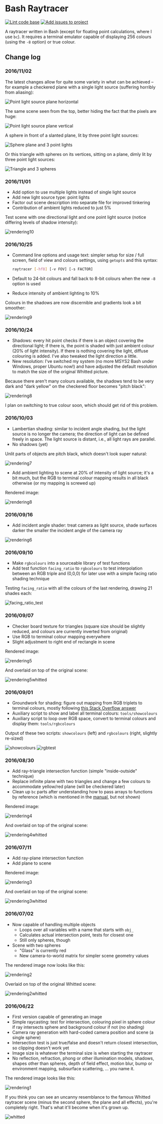 # Bash Raytracer

[![Lint code base][lbadge]][lwf]
[![Add issues to project][ibadge]][iwf]

[lbadge]: <https://github.com/bewuethr/bash-raytracer/actions/workflows/linter.yml/badge.svg>
[lwf]: <https://github.com/bewuethr/bash-raytracer/actions/workflows/linter.yml>
[ibadge]: <https://github.com/bewuethr/bash-raytracer/actions/workflows/addtoproject.yml/badge.svg>
[iwf]: <https://github.com/bewuethr/bash-raytracer/actions/workflows/addtoproject.yml>

A raytracer written in Bash (except for floating point calculations, where I
use `bc`). It requires a terminal emulator capable of displaying 256 colours
(using the `-8` option) or true colour.

## Change log

### 2016/11/02

The latest changes allow for quite some variety in what can be achieved &ndash;
for example a checkered plane with a single light source (suffering horribly
from aliasing):

![Point light source plane horizontal](images/result20161102a.png)

The same scene seen from the top, better hiding the fact that the pixels are huge:

![Point light source plane vertical](images/result20161102b.png)

A sphere in front of a slanted plane, lit by three point light sources:

![Sphere plane and 3 point lights](images/result20161102c.png)

Or this triangle with spheres on its vertices, sitting on a plane, dimly lit by
three point light sources:

![Triangle and 3 spheres](images/result20161102d.png)

### 2016/11/01

- Add option to use multiple lights instead of single light source
- Add new light source type: point lights
- Factor out scene description into separate file for improved tinkering
- Contribution of ambient lights reduced to just 5%

Test scene with one directional light and one point light source (notice
differing levels of shadow intensity):

![rendering10](images/result20161101.png)

### 2016/10/25

- Command line options and usage text: simpler setup for size / full screen,
  field of view and colours settings, using `getopts` and this syntax:

  ```sh
  raytracer [-hf8] [-v FOV] [-s FACTOR]
  ```

- Default to 24-bit colours and fall back to 8-bit colours when the new `-8`
  option is used
- Reduce intensity of ambient lighting to 10%

Colours in the shadows are now discernible and gradients look a bit smoother:

![rendering9](images/result20161025.png)

### 2016/10/24

- Shadows: every hit point checks if there is an object covering the
  directional light; if there is, the point is shaded with just ambient colour
  (20% of light intensity). If there is nothing covering the light, diffuse
  colouring is added. I've also tweaked the light direction a little.
- New resolution: I've switched my system (no more MSYS2 Bash under Windows,
  proper Ubuntu now!) and have adjusted the default resolution to match the
  size of the original Whitted picture.

Because there aren't many colours available, the shadows tend to be very dark
and "dark yellow" on the checkered floor becomes "pitch black":

![rendering8](images/result20161024.png)

I plan on switching to true colour soon, which should get rid of this problem.

### 2016/10/03

- Lambertian shading: similar to incident angle shading, but the light source
  is no longer the camera; the direction of light can be defined freely in
  space. The light source is distant, i.e., all light rays are parallel.
- No shadows (yet)

Unlit parts of objects are pitch black, which doesn't look super natural:

![rendering7](images/result20161003.png)

- Add ambient lighting to scene at 20% of intensity of light source; it's a bit
  much, but the RGB to terminal colour mapping results in all black otherwise
  (or my mapping is screwed up)

Rendered image:

![rendering8](images/result20161003a.png)

### 2016/09/16

- Add incident angle shader: treat camera as light source, shade surfaces
  darker the smaller the incident angle of the camera ray

![rendering6](images/result20160916.png)

### 2016/09/10

- Make `rgbcolours` into a sourceable library of test functions
- Add test function `facing_ratio` to `rgbcolours` to test interpolation
  between an RGB triple and (0,0,0) for later use with a simple facing ratio
  shading technique

Testing `facing_ratio` with all the colours of the last rendering, drawing 21
shades each:

![facing_ratio_test](images/facing_ratio_test.png)

### 2016/09/07

- Checker board texture for triangles (square size should be slightly reduced,
  and colours are currently inverted from original)
- Use RGB to terminal colour mapping everywhere
- Slight adjustment to right end of rectangle in scene

Rendered image:

![rendering5](images/result20160907.png)

And overlaid on top of the original scene:

![rendering5whitted](images/result20160907_overlay.png)

### 2016/09/01

- Groundwork for shading: figure out mapping from RGB triplets to terminal
  colours, mostly following [this Stack Overflow answer][so]
- Auxiliary script to show and label all terminal colours: `tools/showcolours`
- Auxiliary script to loop over RGB space, convert to terminal colours and
  display them: `tools/rgbcolours`

Output of these two scripts: `showcolours` (left) and `rgbcolours` (right,
slightly re-sized)

![showcolours](images/showcolours.png)
![rgbtest](images/rgbtest.png)

[so]: <https://stackoverflow.com/a/27165165/3266847>

### 2016/08/30

- Add ray-triangle intersection function (simple "inside-outside" technique)
- Replace infinite plane with two triangles and change a few colours to
  accommodate yellow/red plane (will be checkered later)
- Clean up `bc` parts after understanding how to pass arrays to functions by
  reference (which is mentioned in the [manual], but not shown)

Rendered image:

![rendering4](images/result20160830.png)

And overlaid on top of the original scene:

![rendering4whitted](images/result20160830_overlay.png)

[manual]: <https://www.gnu.org/software/bc/manual/html_mono/bc.html#SEC17>

### 2016/07/11

- Add ray-plane intersection function
- Add plane to scene

Rendered image:

![rendering3](images/result20160711.png)

And overlaid on top of the original scene:

![rendering3whitted](images/result20160711_overlay.png)

### 2016/07/02

- Now capable of handling multiple objects
  - Loops over all variables with a name that starts with `obj_`
  - Calculates actual intersection point, tests for closest one
  - Still only spheres, though
- Scene with two spheres
  - "Glass" is currently red
  - New camera-to-world matrix for simpler scene geometry values

The rendered image now looks like this:

![rendering2](images/result20160702.png)

Overlaid on top of the original Whitted scene:

![rendering2whitted](images/result20160702_overlay.png)

### 2016/06/22

- First version capable of generating an image
- Simple raycasting: test for intersection, colouring pixel in sphere colour if
  ray intersects sphere and background colour if not (no shading)
- Camera ray generation with hard-coded camera position and scene (a single
  sphere)
- Intersection test is just true/false and doesn't return closest intersection,
  so clipping doesn't work yet
- Image size is whatever the terminal size is when starting the raytracer
- No reflection, refraction, phong or other illumination models, shadows,
  shapes other than spheres, depth of field effect, motion blur, bump or
  environment mapping, subsurface scattering, ... you name it.

The rendered image looks like this:

![rendering1](images/result20160622.png)

If you think you can see an uncanny resemblance to the famous Whitted raytracer
scene (minus the second sphere, the plane and all effects), you're completely
right. That's what it'll become when it's grown up.

![whitted](images/whitted.jpg)
